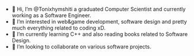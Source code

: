 - 👋 Hi, I’m @Tonixhymshiti a graduated Computer Scientist and currently working as a Software Engineer.
- 👀 I’m interested in web&game development, software design and pretty much everything related to coding xD.
- 🌱 I’m currently learning C++ and also reading books related to Software Design.
- 💞️ I’m looking to collaborate on various software projects.

<!---
Tonixhymshiti/Tonixhymshiti is a ✨ special ✨ repository because its `README.md` (this file) appears on your GitHub profile.
You can click the Preview link to take a look at your changes.
--->
